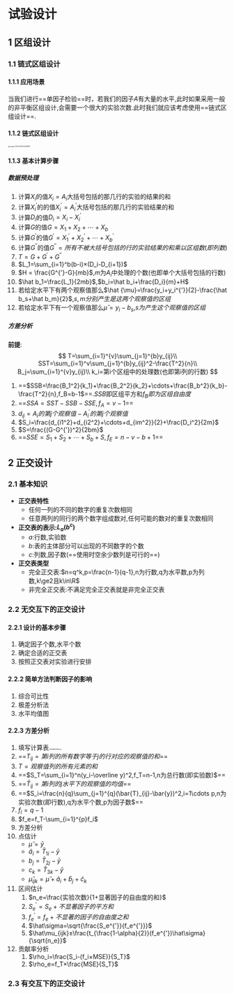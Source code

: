 # 试验设计

## 1 区组设计

### 1.1 链式区组设计

#### 1.1.1 应用场景

当我们进行==单因子检验==时，若我们的因子$A$有大量的水平,此时如果采用一般的非平衡区组设计,会需要一个很大的实验次数.此时我们就应该考虑使用==链式区组设计==.

#### 1.1.2 链式区组设计

<img src="C:\Users\Administrator\Desktop\Typora文档\试验设计\image-20220331144246897.png" alt="image-20220331144246897" style="zoom: 25%;" />

#### 1.1.3 基本计算步骤

##### 数据预处理

1. 计算$X_i$的值$X_i=A_i$大括号包括的那几行的实验的结果的和
2. 计算$X_i^{'}$的的值$X_i^{'}=A_i^{'}$大括号包括的那几行的实验结果的和
3. 计算$D_i$的值$D_i=X_i-X_i^{'}$
4. 计算$G$的值$G=X_1+X_2+\cdots+X_b$
5. 计算$G^{'}$的值$G^{'}=X_{1}^{'}+X_2^{'}+\cdots+X_b^{'}$
6. 计算$G^{''}$的值$G^{''}=所有不被大括号包括的行的实验结果的和乘以区组数(即列数)$
7. $T=G+G^{'}+G^{''}$
8. $L_1=\sum_{i=1}^b(b-i)×(D_i-D_{i+1})$
9. $H = \frac{G^{'}-G}{mb}$,$m$为$A_i$中处理的个数(也即单个大括号包括的行数)
10. $\hat b_1=\frac{L_1}{2mb}$,$b_i=\hat b_i+\frac{D_i}{m}+H$
11. 若给定水平下有两个观察值那么$\hat {\mu}=\frac{y_i+y_i^{'}}{2}-\frac{\hat b_s+\hat b_m}{2}$,$s,m分别产生是这两个观察值的区组$
12. 若给定水平下有一个观察值那么$\hat \mu=y_i-b_s$,$s为产生这个观察值的区组$

##### 方差分析

**前提**:
$$
T=\sum_{i=1}^{v}\sum_{j=1}^{b}y_{ij}\\
SST=\sum_{i=1}^v\sum_{j=1}^{b}y_{ij}^2-\frac{T^2}{n}\\
B_j=\sum_{i=1}^{v}y_{ij}\\
k_i=第i个区组中的处理数(也即第i列的行数)
$$

1. ==$SSB=\frac{B_1^2}{k_1}+\frac{B_2^2}{k_2}+\cdots+\frac{B_b^2}{k_b}-\frac{T^2}{n},f_B=b-1$==.$SSB$即区组平方和$f_B即为区组自由度$
2. ==$SSA=SST-SSB-SSE,f_A=v-1$==
3. $d_{ij}=A_i的第j个观察值-A_{i}^{'}的第j个观察值$
4. $S_i=\frac{d_{i1^2}+d_{i2^2}+\cdots+d_{im^2}}{2}+\frac{D_i^2}{2m}$
5. $S=\frac{(G-G^{'})^2}{2bm}$
6. ==$SSE=S_1+S_2+\cdots+S_b+S,f_E=n-v-b+1$==

## 2 正交设计

### 2.1 基本知识

- **正交表特性**
  - 任何一列的不同的数字的重复次数相同
  - 任意两列的同行的两个数字组成数对,任何可能的数对的重复次数相同
- **正交表的表示:$L_a(b^c)$**
  - $a$:行数,实验数
  - $b$:表的主体部分可以出现的不同数字的个数
  - $c$:列数,因子数(==使用时空余少数列是可行的==)
- **正交表类型**
  - 完全正交表:$n=q^k,p=\frac{n-1}{q-1},n为行数,q为水平数,p为列数,k\ge2且k\in\R$
  - 非完全正交表:不满足完全正交表就是非完全正交表

### 2.2 无交互下的正交设计

#### 2.2.1 设计的基本步骤

1. 确定因子个数,水平个数
2. 确定合适的正交表
3. 按照正交表对实验进行安排

#### 2.2.2 简单方法判断因子的影响

1. 综合可比性
2. 极差分析法
3. 水平均值图

#### 2.2.3 方差分析

1. 填写计算表<img src="C:\Users\Administrator\Desktop\Typora文档\试验设计\1648889778592.jpg.jpg" alt="1648889778592.jpg" style="zoom: 20%;" />
2. ==$T_{ij}=第i列的所有数字等于j的行对应的观察值的和$==
3. $T=观察值列的所有元素的和$
4. ==$S_T=\sum_{i=1}^n(y_i-\overline y)^2,f_T=n-1,n为总行数(即实验数)$==
5. ==$\bar{T}_{ij}=第i列的j水平下的观察值的均值$==
6. ==$S_i=\frac{n}{q}\sum_{j=1}^{q}(\bar{T}_{ij}-\bar{y})^2,i=1\cdots p,n为实验次数(即行数),q为水平个数,p为因子数$==
7. $f_i=q-1$
8. $f_e=f_T-\sum_{i=1}^{p}f_i$
9. 方差分析
10. 点估计
    - $\hat \mu=\bar y$
    - $\hat a_i=\bar{T}_{1i}-\bar y$
    - $b_j=\bar{T}_{2j}-\bar y$
    - $c_k=\bar{T}_{3k}-\bar y$
    - $\hat\mu_{ijk}=\hat\mu+\hat a_i+\hat b_j+\hat c_k$
11. 区间估计
    1. $n_e=\frac{实验次数}{1+显著因子的自由度的和}$
    2. $S_e^{'}=S_e+不显著因子的平方和$
    3. $f_e^{'}=f_e+不显著的因子的自由度之和$
    4. $\hat\sigma=\sqrt{\frac{S_e^{'}}{f_e^{'}}}$
    5. $\hat\mu_{ijk}±\frac{t_{\frac{1-\alpha}{2}}(f_e^{'})\hat\sigma}{\sqrt{n_e}}$
12. 贡献率分析
    1. $\rho_i=\frac{S_i-(f_i×MSE)}{S_T}$
    2. $\rho_e=f_T×\frac{MSE}{S_T}$

### 2.3 有交互下的正交设计